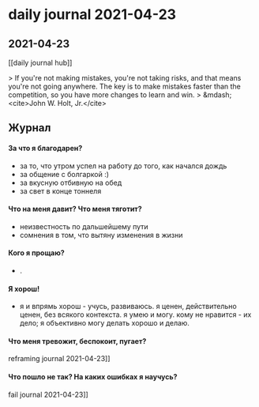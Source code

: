 # daily journal 2021-04-23

## 2021-04-23
[[daily journal hub]]

&gt; If you&#39;re not making mistakes, you&#39;re not taking risks, and that means you&#39;re not going anywhere. The key is to make mistakes faster than the competition, so you have more changes to learn and win.
&gt; &amp;mdash; &lt;cite&gt;John W. Holt, Jr.&lt;/cite&gt;

## Журнал
#### За что я благодарен?
- за то, что утром успел на работу до того, как начался дождь
- за общение с болгаркой :)
- за вкусную отбивную на обед
- за свет в конце тоннеля

#### Что на меня давит? Что меня тяготит?
- неизвестность по дальшейшему пути
- сомнения в том, что вытяну изменения в жизни

#### Кого я прощаю?
-  .

#### Я хорош!
- я и впрямь хорош - учусь, развиваюсь. я ценен, действительно ценен, без всякого контекста. я умею и могу. кому не нравится - их дело; я объективно могу делать хорошо и делаю.

#### Что меня тревожит, беспокоит, пугает?
reframing journal 2021-04-23]]


#### Что пошло не так? На каких ошибках я научусь?
fail journal 2021-04-23]]